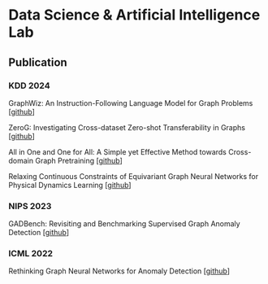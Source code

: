 # Data Science & Artificial Intelligence Lab
## Publication

### KDD 2024

GraphWiz: An Instruction-Following Language Model for Graph Problems [[github](https://github.com/nuochenpku/Graph-Reasoning-LLM)]

ZeroG: Investigating Cross-dataset Zero-shot Transferability in Graphs [[github](https://github.com/NineAbyss/ZeroG)]

All in One and One for All: A Simple yet Effective Method towards Cross-domain Graph Pretraining [[github](https://github.com/cshhzhao/GCOPE)]

Relaxing Continuous Constraints of Equivariant Graph Neural Networks for Physical Dynamics Learning [[github](https://github.com/compasszzn/DEGNN)]

### NIPS 2023
GADBench: Revisiting and Benchmarking Supervised Graph Anomaly Detection [[github](https://github.com/squareRoot3/GADBench)]

### ICML 2022
Rethinking Graph Neural Networks for Anomaly Detection [[github](https://github.com/squareRoot3/Rethinking-Anomaly-Detection)]
